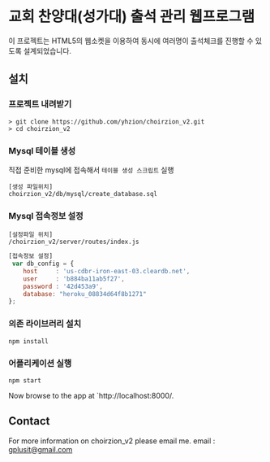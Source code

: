 # 교회 찬양대(성가대) 출석 관리 웹프로그램

이 프로젝트는 HTML5의 웹소켓을 이용하여 동시에 여러명이 출석체크를 진행할 수 있도록 설계되었습니다. 

## 설치
### 프로젝트 내려받기
```
> git clone https://github.com/yhzion/choirzion_v2.git
> cd choirzion_v2
```

### Mysql 테이블 생성
직접 준비한 mysql에 접속해서 `테이블 생성 스크립트` 실행
```
[생성 파일위치]
choirzion_v2/db/mysql/create_database.sql
```

### Mysql 접속정보 설정
```
[설정파일 위치]
/choirzion_v2/server/routes/index.js
```
```javascript
[접속정보 설정]
 var db_config = {
	host     : 'us-cdbr-iron-east-03.cleardb.net',
	user     : 'b884ba11ab5f27',
	password : '42d453a9',
	database: "heroku_08834d64f8b1271"
};
```

### 의존 라이브러리 설치
```
npm install
```

### 어플리케이션 실행
```
npm start
```

Now browse to the app at `http://localhost:8000/.

## Contact

For more information on choirzion_v2 please email me.
email : gplusit@gmail.com